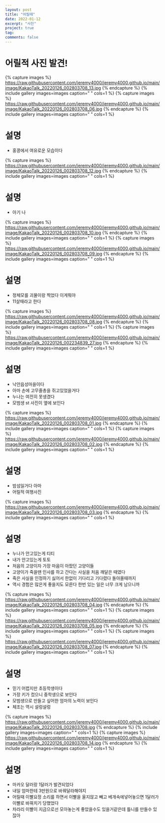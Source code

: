 ```yaml
---
layout: post
title: "어릴때"
date: 2022-01-12
excerpt: "사진"
project: true
tag:
comments: false
---
```


# 어릴적 사진 발견!
{% capture images %}
https://raw.githubusercontent.com/jeremy4000/jeremy4000.github.io/main/image/KakaoTalk_20220126_002803708_13.jpg
{% endcapture %}
{% include gallery images=images caption=" " cols=1 %}
{% capture images %}
https://raw.githubusercontent.com/jeremy4000/jeremy4000.github.io/main/image/KakaoTalk_20220126_002803708_06.jpg
{% endcapture %}
{% include gallery images=images caption=" " cols=1 %}
# 설명
* 홍콩에서 여유로운 모습이다


{% capture images %}
https://raw.githubusercontent.com/jeremy4000/jeremy4000.github.io/main/image/KakaoTalk_20220126_002803708_12.jpg
{% endcapture %}
{% include gallery images=images caption=" " cols=1 %}
# 설명
* 아기 나

{% capture images %}
https://raw.githubusercontent.com/jeremy4000/jeremy4000.github.io/main/image/KakaoTalk_20220126_002803708_10.jpg
{% endcapture %}
{% include gallery images=images caption=" " cols=1 %}
{% capture images %}
https://raw.githubusercontent.com/jeremy4000/jeremy4000.github.io/main/image/KakaoTalk_20220126_002803708_09.jpg
{% endcapture %}
{% include gallery images=images caption=" " cols=1 %}
# 설명
* 정체모를 괴물이랑 찍었다 이게뭐야
* 11살때라고 한다


{% capture images %}
https://raw.githubusercontent.com/jeremy4000/jeremy4000.github.io/main/image/KakaoTalk_20220126_002803708_08.jpg
{% endcapture %}
{% include gallery images=images caption=" " cols=1 %}
{% capture images %}
https://raw.githubusercontent.com/jeremy4000/jeremy4000.github.io/main/image/KakaoTalk_20220126_002234839_27.jpg
{% endcapture %}
{% include gallery images=images caption=" " cols=1 %}
# 설명
* 낙안읍성마을이다
* 아마 손에 고무줄총을 쥐고있었을거다
* 누나는 여전히 못생겼다
* 모범생 st 사진이 옆에 보인다

{% capture images %}
https://raw.githubusercontent.com/jeremy4000/jeremy4000.github.io/main/image/KakaoTalk_20220126_002803708_01.jpg
{% endcapture %}
{% include gallery images=images caption=" " cols=1 %}
{% capture images %}
https://raw.githubusercontent.com/jeremy4000/jeremy4000.github.io/main/image/KakaoTalk_20220126_002803708_02.jpg
{% endcapture %}
{% include gallery images=images caption=" " cols=1 %}
# 설명
* 밤섬일거다 아마
* 어릴적 여행사진

{% capture images %}
https://raw.githubusercontent.com/jeremy4000/jeremy4000.github.io/main/image/KakaoTalk_20220126_002803708_03.jpg
{% endcapture %}
{% include gallery images=images caption=" " cols=1 %}
# 설명
* 누나가 안고있는게 티티
* 내가 안고있는게 토토
* 처음의 고양이자 가장 마음이 아팠던 고양이들
* 고양이가 죽을땐 인사를 하고 간다는 사실을 처음 깨달은 때였다
* 죽은 사실을 인정하기 싫어서 한없이 기다리고 기다렸다 돌아올때까지
* 역시 경험은 많은게 좋을지도 모른다 한번 있는 일은 너무 크게 남으니까

{% capture images %}
https://raw.githubusercontent.com/jeremy4000/jeremy4000.github.io/main/image/KakaoTalk_20220126_002803708_04.jpg
{% endcapture %}
{% include gallery images=images caption=" " cols=1 %}
{% capture images %}
https://raw.githubusercontent.com/jeremy4000/jeremy4000.github.io/main/image/KakaoTalk_20220126_002803708_05.jpg
{% endcapture %}
{% include gallery images=images caption=" " cols=1 %}
{% capture images %}
https://raw.githubusercontent.com/jeremy4000/jeremy4000.github.io/main/image/KakaoTalk_20220126_002803708_07.jpg
{% endcapture %}
{% include gallery images=images caption=" " cols=1 %}
# 설명
* 믿기 어렵지만 초등학생이다
* 가장 키가 컸으니 중학생으로 보인다
* 모범생으로 만들고 싶어한 엄마의 노력이 보인다
* 체조는 역시 설렁설렁

{% capture images %}
https://raw.githubusercontent.com/jeremy4000/jeremy4000.github.io/main/image/KakaoTalk_20220126_002803708.jpg
{% endcapture %}
{% include gallery images=images caption=" " cols=1 %}
{% capture images %}
https://raw.githubusercontent.com/jeremy4000/jeremy4000.github.io/main/image/KakaoTalk_20220126_002803708_14.jpg
{% endcapture %}
{% include gallery images=images caption=" " cols=1 %}
# 설명
* 마카오 달러랑 1달러가 발견되었다
* 내일 엄마한테 3만원으로 바꿔달라해야지
* 어릴때 이빨요정 소리를 하면서 이빨을 울지않고 빼고 베개속에넣어놓으면 1달러가 이빨로 바꿔치기 당했었다
* 차라리 이빨이 지금으로선 모아놓는게 좋았을수도 있을거같은데 틀니를 만들수 있잖아
